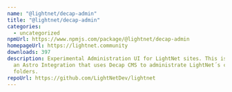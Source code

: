 ```yaml
---
name: "@lightnet/decap-admin"
title: "@lightnet/decap-admin"
categories:
  - uncategorized
npmUrl: https://www.npmjs.com/package/@lightnet/decap-admin
homepageUrl: https://lightnet.community
downloads: 397
description: Experimental Administration UI for LightNet sites. This is built as
  an Astro Integration that uses Decap CMS to administrate LightNet´s content
  folders.
repoUrl: https://github.com/LightNetDev/lightnet
---
```


